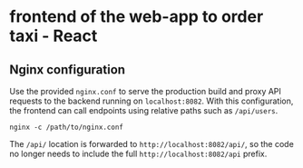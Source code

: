 # frontend of the web-app to order taxi - React

## Nginx configuration

Use the provided `nginx.conf` to serve the production build and proxy API
requests to the backend running on `localhost:8082`. With this configuration,
the frontend can call endpoints using relative paths such as `/api/users`.

```
nginx -c /path/to/nginx.conf
```

The `/api/` location is forwarded to `http://localhost:8082/api/`, so the code no
longer needs to include the full `http://localhost:8082/api` prefix.

